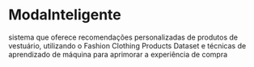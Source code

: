 # ModaInteligente
 sistema que oferece recomendações personalizadas de produtos de vestuário, utilizando o Fashion Clothing Products Dataset e técnicas de aprendizado de máquina para aprimorar a experiência de compra
